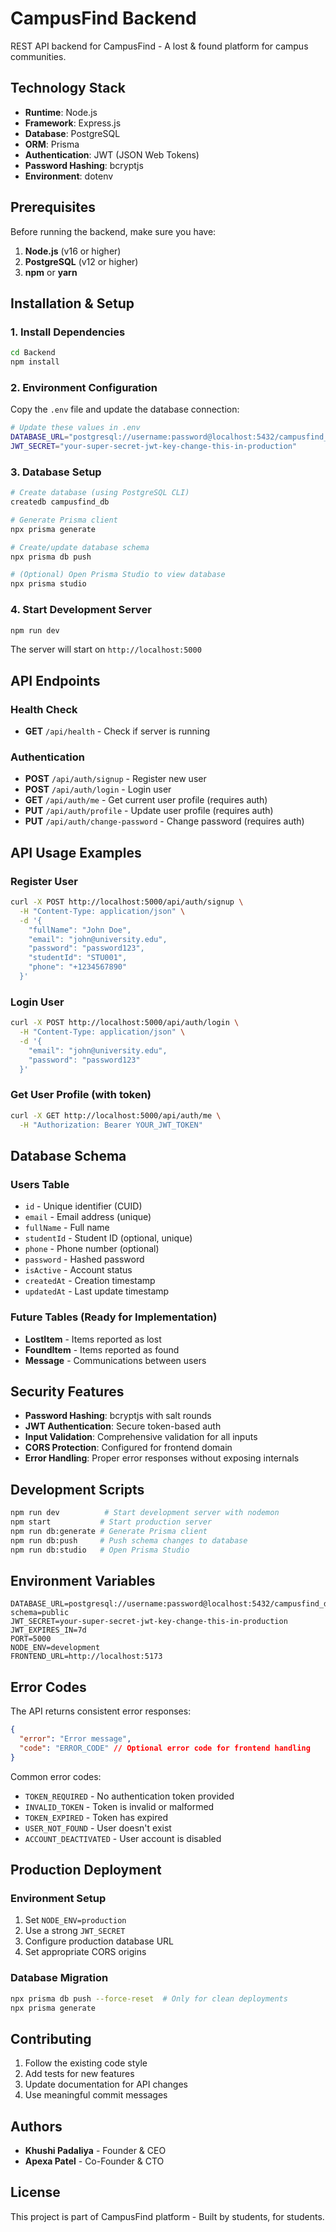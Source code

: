 # CampusFind Backend

REST API backend for CampusFind - A lost & found platform for campus communities.

## Technology Stack

- **Runtime**: Node.js
- **Framework**: Express.js
- **Database**: PostgreSQL
- **ORM**: Prisma
- **Authentication**: JWT (JSON Web Tokens)
- **Password Hashing**: bcryptjs
- **Environment**: dotenv

## Prerequisites

Before running the backend, make sure you have:

1. **Node.js** (v16 or higher)
2. **PostgreSQL** (v12 or higher)
3. **npm** or **yarn**

## Installation & Setup

### 1. Install Dependencies

```bash
cd Backend
npm install
```

### 2. Environment Configuration

Copy the `.env` file and update the database connection:

```bash
# Update these values in .env
DATABASE_URL="postgresql://username:password@localhost:5432/campusfind_db?schema=public"
JWT_SECRET="your-super-secret-jwt-key-change-this-in-production"
```

### 3. Database Setup

```bash
# Create database (using PostgreSQL CLI)
createdb campusfind_db

# Generate Prisma client
npx prisma generate

# Create/update database schema
npx prisma db push

# (Optional) Open Prisma Studio to view database
npx prisma studio
```

### 4. Start Development Server

```bash
npm run dev
```

The server will start on `http://localhost:5000`

## API Endpoints

### Health Check

- **GET** `/api/health` - Check if server is running

### Authentication

- **POST** `/api/auth/signup` - Register new user
- **POST** `/api/auth/login` - Login user
- **GET** `/api/auth/me` - Get current user profile (requires auth)
- **PUT** `/api/auth/profile` - Update user profile (requires auth)
- **PUT** `/api/auth/change-password` - Change password (requires auth)

## API Usage Examples

### Register User

```bash
curl -X POST http://localhost:5000/api/auth/signup \
  -H "Content-Type: application/json" \
  -d '{
    "fullName": "John Doe",
    "email": "john@university.edu",
    "password": "password123",
    "studentId": "STU001",
    "phone": "+1234567890"
  }'
```

### Login User

```bash
curl -X POST http://localhost:5000/api/auth/login \
  -H "Content-Type: application/json" \
  -d '{
    "email": "john@university.edu",
    "password": "password123"
  }'
```

### Get User Profile (with token)

```bash
curl -X GET http://localhost:5000/api/auth/me \
  -H "Authorization: Bearer YOUR_JWT_TOKEN"
```

## Database Schema

### Users Table

- `id` - Unique identifier (CUID)
- `email` - Email address (unique)
- `fullName` - Full name
- `studentId` - Student ID (optional, unique)
- `phone` - Phone number (optional)
- `password` - Hashed password
- `isActive` - Account status
- `createdAt` - Creation timestamp
- `updatedAt` - Last update timestamp

### Future Tables (Ready for Implementation)

- **LostItem** - Items reported as lost
- **FoundItem** - Items reported as found
- **Message** - Communications between users

## Security Features

- **Password Hashing**: bcryptjs with salt rounds
- **JWT Authentication**: Secure token-based auth
- **Input Validation**: Comprehensive validation for all inputs
- **CORS Protection**: Configured for frontend domain
- **Error Handling**: Proper error responses without exposing internals

## Development Scripts

```bash
npm run dev          # Start development server with nodemon
npm start           # Start production server
npm run db:generate # Generate Prisma client
npm run db:push     # Push schema changes to database
npm run db:studio   # Open Prisma Studio
```

## Environment Variables

```env
DATABASE_URL=postgresql://username:password@localhost:5432/campusfind_db?schema=public
JWT_SECRET=your-super-secret-jwt-key-change-this-in-production
JWT_EXPIRES_IN=7d
PORT=5000
NODE_ENV=development
FRONTEND_URL=http://localhost:5173
```

## Error Codes

The API returns consistent error responses:

```json
{
  "error": "Error message",
  "code": "ERROR_CODE" // Optional error code for frontend handling
}
```

Common error codes:

- `TOKEN_REQUIRED` - No authentication token provided
- `INVALID_TOKEN` - Token is invalid or malformed
- `TOKEN_EXPIRED` - Token has expired
- `USER_NOT_FOUND` - User doesn't exist
- `ACCOUNT_DEACTIVATED` - User account is disabled

## Production Deployment

### Environment Setup

1. Set `NODE_ENV=production`
2. Use a strong `JWT_SECRET`
3. Configure production database URL
4. Set appropriate CORS origins

### Database Migration

```bash
npx prisma db push --force-reset  # Only for clean deployments
npx prisma generate
```

## Contributing

1. Follow the existing code style
2. Add tests for new features
3. Update documentation for API changes
4. Use meaningful commit messages

## Authors

- **Khushi Padaliya** - Founder & CEO
- **Apexa Patel** - Co-Founder & CTO

## License

This project is part of CampusFind platform - Built by students, for students.
